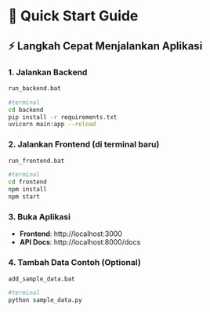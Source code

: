 # 🚀 Quick Start Guide

## ⚡ Langkah Cepat Menjalankan Aplikasi

### 1. Jalankan Backend

```bash
run_backend.bat

#terminal
cd backend
pip install -r requirements.txt
uvicorn main:app --reload
```

### 2. Jalankan Frontend (di terminal baru)

```bash
run_frontend.bat

#terminal
cd frontend
npm install
npm start
```

### 3. Buka Aplikasi

- **Frontend**: http://localhost:3000
- **API Docs**: http://localhost:8000/docs

### 4. Tambah Data Contoh (Optional)

```bash
add_sample_data.bat

#terminal
python sample_data.py
```